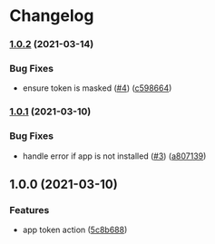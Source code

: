 # Changelog

### [1.0.2](https://github.com/philips-software/app-token-action/compare/v1.0.1...v1.0.2) (2021-03-14)


### Bug Fixes

* ensure token is masked ([#4](https://github.com/philips-software/app-token-action/issues/4)) ([c598664](https://github.com/philips-software/app-token-action/commit/c59866487153993183244316c2e70f8728f422de))

### [1.0.1](https://github.com/philips-software/app-token-action/compare/v1.0.0...v1.0.1) (2021-03-10)


### Bug Fixes

* handle error if app is not installed ([#3](https://github.com/philips-software/app-token-action/issues/3)) ([a807139](https://github.com/philips-software/app-token-action/commit/a807139233eb729ae51dc77544cdebc33dd8a2c0))

## 1.0.0 (2021-03-10)


### Features

* app token action ([5c8b688](https://github.com/philips-software/app-token-action/commit/5c8b688ab2a3449c062908db1dc6f9d914ed12a6))
